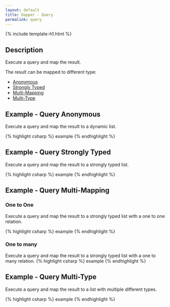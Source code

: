 ```yaml
---
layout: default
title: Dapper - Query 
permalink: query
---
```


{% include template-h1.html %}

## Description
Execute a query and map the result.

The result can be mapped to different type:

- [Anonymous](#example---query-anonymous)
- [Strongly Typed](#example---query-strongly-typed)
- [Multi-Mapping](#example---query-multi-mapping)
- [Multi-Type](#example---query-multi-type)

## Example - Query Anonymous
Execute a query and map the result to a dynamic list.

{% highlight csharp %}
example
{% endhighlight %}

## Example - Query Strongly Typed
Execute a query and map the result to a strongly typed list.

{% highlight csharp %}
example
{% endhighlight %}

## Example - Query Multi-Mapping

### One to One
Execute a query and map the result to a strongly typed list with a one to one relation.

{% highlight csharp %}
example
{% endhighlight %}

### One to many
Execute a query and map the result to a strongly typed list with a one to many relation.
{% highlight csharp %}
example
{% endhighlight %}

## Example - Query Multi-Type
Execute a query and map the result to a list with multiple different types.

{% highlight csharp %}
example
{% endhighlight %}
